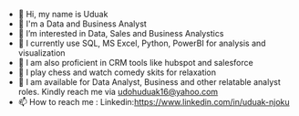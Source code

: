 - 👋 Hi, my name is Uduak
- 👋 I'm a Data and Business Analyst
- 👀 I’m interested in Data, Sales and Business Analystics
- 🌱 I currently use SQL, MS Excel, Python, PowerBI for analysis and visualization
- 🌱 I am also proficient in CRM tools like hubspot and salesforce
- 🌱 I play chess and watch comedy skits for relaxation
- 💞️ I am available for Data Analyst, Business and other relatable analyst roles. Kindly reach me via udohuduak16@yahoo.com
- 📫 How to reach me : Linkedin:https://www.linkedin.com/in/uduak-njoku

<!---
UduakN/UduakN is a ✨ special ✨ repository because its `README.md` (this file) appears on your GitHub profile.
You can click the Preview link to take a look at your changes.
--->
